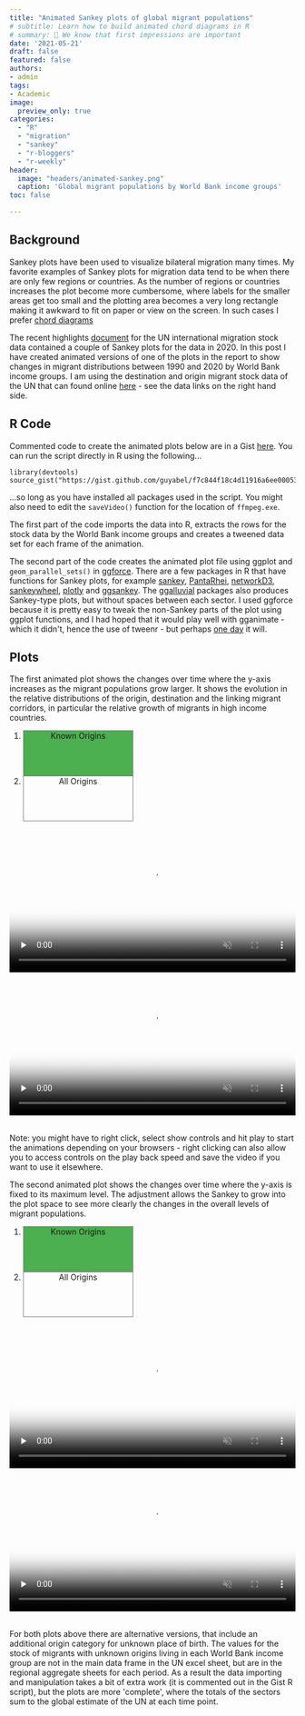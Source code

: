 ```yaml
---
title: "Animated Sankey plots of global migrant populations"
# subtitle: Learn how to build animated chord diagrams in R
# summary: 👋 We know that first impressions are important
date: '2021-05-21'
draft: false
featured: false
authors:
- admin
tags:
- Academic
image:
  preview_only: true
categories: 
  - "R"
  - "migration"
  - "sankey"
  - "r-bloggers"
  - "r-weekly"
header:
  image: "headers/animated-sankey.png"
  caption: 'Global migrant populations by World Bank income groups'
toc: false

---
```


## Background

Sankey plots have been used to visualize bilateral migration many times. My favorite examples of Sankey plots for migration data tend to be when there are only few regions or countries. As the number of regions or countries increases the plot become more cumbersome, where labels for the smaller areas get too small and the plotting area becomes a very long rectangle making it awkward to fit on paper or view on the screen. In such cases I prefer [chord diagrams](https://guyabel.com/post/global-migrant-stocks/)

The recent highlights [document](https://www.un.org/development/desa/pd/sites/www.un.org.development.desa.pd/files/undesa_pd_2020_international_migration_highlights.pdf) for the UN international migration stock data contained a couple of Sankey plots for the data in 2020. In this post I have created animated versions of one of the plots in the report to show changes in migrant distributions between 1990 and 2020 by World Bank income groups. I am using the destination and origin migrant stock data of the UN that can found online [here](https://www.un.org/development/desa/pd/content/international-migrant-stock) - see the data links on the right hand side. 

## R Code

Commented code to create the animated plots below are in a Gist [here](https://gist.github.com/guyabel/f7c844f18c4d11916a6ee000532d0e8e). You can run the script directly in R using the following... 

<pre class="r"><code>library(devtools)
source_gist("https://gist.github.com/guyabel/f7c844f18c4d11916a6ee000532d0e8e")
</code></pre>

...so long as you have installed all packages used in the script. You might also need to edit the `saveVideo()` function for the location of `ffmpeg.exe`. 

The first part of the code imports the data into R, extracts the rows for the stock data by the World Bank income groups and creates a tweened data set for each frame of the animation. 

The second part of the code creates the animated plot file using ggplot and `geom_parallel_sets()` in [ggforce](https://ggforce.data-imaginist.com/reference/geom_parallel_sets.html). There are a few packages in R that have functions for Sankey plots, for example [sankey](https://github.com/gaborcsardi/sankey#readme), [PantaRhei](https://cran.r-project.org/web/packages/PantaRhei/vignettes/panta-rhei.html), [networkD3](http://christophergandrud.github.io/networkD3/#sankey), [sankeywheel](https://cran.rstudio.com/web/packages/sankeywheel/vignettes/sankeywheel.html), [plotly](https://plotly.com/r/sankey-diagram/) and [ggsankey](https://github.com/davidsjoberg/ggsankey). The [ggalluvial](https://corybrunson.github.io/ggalluvial/) packages also produces Sankey-type plots, but without spaces between each sector. I used ggforce because it is pretty easy to tweak the non-Sankey parts of the plot using ggplot functions, and  I had hoped that it would play well with gganimate - which it didn't, hence the use of tweenr - but perhaps [one day](https://github.com/thomasp85/ggforce/issues/235) it will.

## Plots

The first animated plot shows the changes over time where the y-axis increases as the migrant populations grow larger. It shows the evolution in the relative distributions of the origin, destination and the linking migrant corridors, in particular the relative growth of migrants in high income countries. 

<style>
.carousel-indicators {
  bottom:-3%
}
.carousel-indicators > li,
.carousel-indicators > li.active{
    width: 40%;
    height: 2%;
    border-radius: 0;
    border: solid 1px grey;
    background: transparent;
    text-indent: 0;
    text-align: center;
}
.carousel-indicators > li.active {
    background: #4caf50;
}
video {
  /* override other styles to make responsive */
  width: 100%    !important;
  height: auto   !important;
  max-height: 720px
}
</style>

<div id="carousel_free" class="carousel slide">
  <ol class="carousel-indicators">
    <li data-target="#carousel_free" data-slide-to="0" class="active">Known Origins</li>
    <li data-target="#carousel_free" data-slide-to="1">All Origins</li>
  </ol>
  <div class="carousel-inner">
    <div class="carousel-item active">
            <video loop="loop" width="720" height="720" controls muted playsinline preload="none" poster="abel_free.png">
        <source src="abel_free.mp4" type="video/mp4" />
      </video>
    </div>
    <div class="carousel-item">
            <video loop="loop" width="720" height="720" controls muted playsinline preload="none" poster="abel_free_unkown.png">
        <source src="abel_free_unknown.mp4" type="video/mp4" />
      </video>
    </div>
  </div>
</div>
<br>

Note: you might have to right click, select show controls and hit play to start the animations depending on your browsers - right clicking can also allow you to access controls on the play back speed and save the video if you want to use it elsewhere.

The second animated plot shows the changes over time where the y-axis is fixed to its maximum level. The adjustment allows the Sankey to grow into the plot space to see more clearly the changes in the overall levels of migrant populations. 

<div id="carousel_forced2" class="carousel slide">
  <ol class="carousel-indicators">
    <li data-target="#carousel_forced2" data-slide-to="0" class="active">Known Origins</li>
    <li data-target="#carousel_forced2" data-slide-to="1">All Origins</li>
  </ol>
  <div class="carousel-inner">
    <div class="carousel-item active">
      <video loop width="720" height="720" controls muted playsinline preload="none" poster="abel_fixed.png">
        <source src="abel_fixed.mp4" type="video/mp4" />
      </video>
    </div>
    <div class="carousel-item">
      <video loop width="720" height="720" controls muted playsinline preload="none" poster="abel_fixed_unknown.png">
        <source src="abel_fixed_unknown.mp4" type="video/mp4"/>
      </video> 
    </div>
  </div>
</div>
<br>

For both plots above there are alternative versions, that include an additional origin category for unknown place of birth. The values for the stock of migrants with unknown origins living in each World Bank income group are not in the main data frame in the UN excel sheet, but are in the regional aggregate sheets for each period. As a result the data importing and manipulation takes a bit of extra work (it is commented out in the Gist R script), but the plots are more 'complete', where the totals of the sectors sum to the global estimate of the UN at each time point. 
